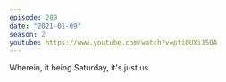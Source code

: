 ```yaml
---
episode: 289
date: "2021-01-09"
season: 2
youtube: https://www.youtube.com/watch?v=ptiQUXi15OA
---
```

Wherein, it being Saturday, it's just us.
